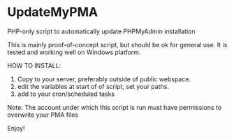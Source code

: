 # UpdateMyPMA
PHP-only script to automatically update PHPMyAdmin installation

This is mainly proof-of-concept script, but should be ok for general use. 
It is tested and working well on Windows platform.

HOW TO INSTALL:
1. Copy to your server, preferably outside of public webspace.
2. edit the variables at start of of script, set your paths.
3. add to your cron/scheduled tasks

Note:
The account under which this script is run must have permissions to overwrite your PMA files

Enjoy!